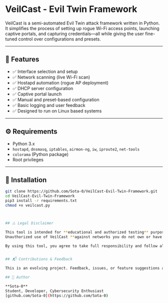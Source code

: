 # VeilCast - Evil Twin Framework

VeilCast is a semi-automated Evil Twin attack framework written in Python.  
It simplifies the process of setting up rogue Wi-Fi access points, launching captive portals, and capturing credentials—all while giving the user fine-tuned control over configurations and presets.

---

## 📌 Features

- ✅ Interface selection and setup
- ✅ Network scanning (live Wi-Fi scan)
- ✅ Hostapd automation (rogue AP deployment)
- ✅ DHCP server configuration
- ✅ Captive portal launch
- ✅ Manual and preset-based configuration
- ✅ Basic logging and user feedback
- ✅ Designed to run on Linux based systems

---

## ⚙️ Requirements

- Python 3.x  
- `hostapd`, `dnsmasq`, `iptables`, `airmon-ng`, `iw`, `iproute2`, `net-tools`  
- `colorama` (Python package)  
- Root privileges

---

## 🔧 Installation

```bash
git clone https://github.com/Sota-0/VeilCast-Evil-Twin-Framework.git
cd VeilCast-Evil-Twin-Framework
pip3 install -r requirements.txt
chmod +x veilcast.py



## ⚠️ Legal Disclaimer

This tool is intended for **educational and authorized testing** purposes only.  
Unauthorized use of VeilCast **against networks you do not own or have explicit permission to test** is illegal and unethical.

By using this tool, you agree to take full responsibility and follow all applicable laws.


## 📬 Contributions & Feedback

This is an evolving project. Feedback, issues, or feature suggestions are welcome via Issues or Pull Requests.

## 🧠 Author

**Sota-0**  
Student, Developer, Cybersecurity Enthusiast  
[github.com/Sota-0](https://github.com/Sota-0)


